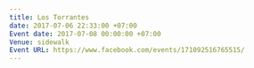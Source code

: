 ```yaml
---
title: Los Torrantes
date: 2017-07-06 22:33:00 +07:00
Event date: 2017-07-08 00:00:00 +07:00
Venue: sidewalk
Event URL: https://www.facebook.com/events/171092516765515/
---
```


